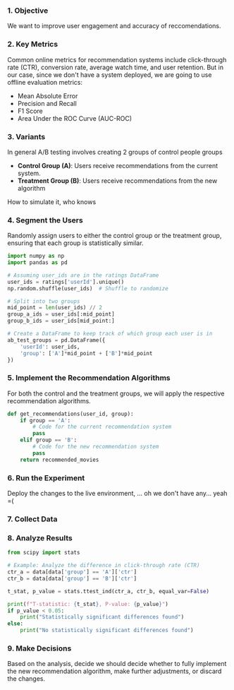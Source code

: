 
### 1. **Objective**
We want to improve user engagement and accuracy of reccomendations. 

### 2. **Key Metrics**
Common online metrics for recommendation systems include click-through rate (CTR), conversion rate, average watch time, and user retention.
But in our case, since we don't have a system deployed, we are going to use offline evaluation metrics:
- Mean Absolute Error
- Precision and Recall
- F1 Score
- Area Under the ROC Curve (AUC-ROC)

### 3. **Variants**
In general A/B testing involves creating 2 groups of control people groups
- **Control Group (A)**: Users receive recommendations from the current system.
- **Treatment Group (B)**: Users receive recommendations from the new algorithm

How to simulate it, who knows

### 4. **Segment the Users**
Randomly assign users to either the control group or the treatment group, ensuring that each group is statistically similar.

```python
import numpy as np
import pandas as pd

# Assuming user_ids are in the ratings DataFrame
user_ids = ratings['userId'].unique()
np.random.shuffle(user_ids)  # Shuffle to randomize

# Split into two groups
mid_point = len(user_ids) // 2
group_a_ids = user_ids[:mid_point]
group_b_ids = user_ids[mid_point:]

# Create a DataFrame to keep track of which group each user is in
ab_test_groups = pd.DataFrame({
    'userId': user_ids,
    'group': ['A']*mid_point + ['B']*mid_point
})
```

### 5. **Implement the Recommendation Algorithms**
For both the control and the treatment groups, we will apply the respective recommendation algorithms.

```python
def get_recommendations(user_id, group):
    if group == 'A':
        # Code for the current recommendation system
        pass
    elif group == 'B':
        # Code for the new recommendation system
        pass
    return recommended_movies
```

### 6. **Run the Experiment**
Deploy the changes to the live environment, ... oh we don't have any... yeah =(

### 7. **Collect Data**

### 8. **Analyze Results**

```python
from scipy import stats

# Example: Analyze the difference in click-through rate (CTR)
ctr_a = data[data['group'] == 'A']['ctr']
ctr_b = data[data['group'] == 'B']['ctr']

t_stat, p_value = stats.ttest_ind(ctr_a, ctr_b, equal_var=False)

print(f"T-statistic: {t_stat}, P-value: {p_value}")
if p_value < 0.05:
    print("Statistically significant differences found")
else:
    print("No statistically significant differences found")
```

### 9. **Make Decisions**
Based on the analysis, decide we should decide whether to fully implement the new recommendation algorithm, make further adjustments, or discard the changes.
